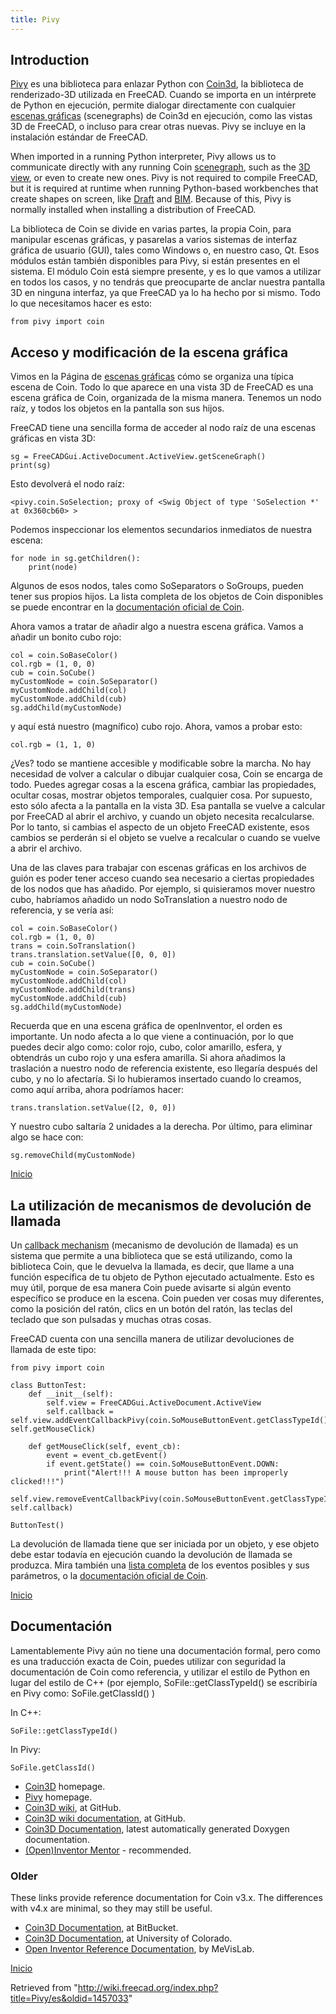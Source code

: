```yaml
---
title: Pivy
---
```

## Introduction

[Pivy](http://pivy.coin3d.org/) es una biblioteca para enlazar Python con [Coin3d](http://www.coin3d.org), la biblioteca de renderizado-3D utilizada en FreeCAD. Cuando se importa en un intérprete de Python en ejecución, permite dialogar directamente con cualquier [escenas gráficas](/Scenegraph/es "Scenegraph/es") (scenegraphs) de Coin3d en ejecución, como las vistas 3D de FreeCAD, o incluso para crear otras nuevas. Pivy se incluye en la instalación estándar de FreeCAD.

When imported in a running Python interpreter, Pivy allows us to communicate directly with any running Coin [scenegraph](/Scenegraph "Scenegraph"), such as the [3D view](/3D_view "3D view"), or even to create new ones. Pivy is not required to compile FreeCAD, but it is required at runtime when running Python-based workbenches that create shapes on screen, like [Draft](/Draft_Workbench "Draft Workbench") and [BIM](/BIM_Workbench "BIM Workbench"). Because of this, Pivy is normally installed when installing a distribution of FreeCAD.

La biblioteca de Coin se divide en varias partes, la propia Coin, para manipular escenas gráficas, y pasarelas a varios sistemas de interfaz gráfica de usuario (GUI), tales como Windows o, en nuestro caso, Qt. Esos módulos están también disponibles para Pivy, si están presentes en el sistema. El módulo Coin está siempre presente, y es lo que vamos a utilizar en todos los casos, y no tendrás que preocuparte de anclar nuestra pantalla 3D en ninguna interfaz, ya que FreeCAD ya lo ha hecho por si mismo. Todo lo que necesitamos hacer es esto:

```
from pivy import coin

```

## Acceso y modificación de la escena gráfica

Vimos en la Página de [escenas gráficas](/Scenegraph/es "Scenegraph/es") cómo se organiza una típica escena de Coin. Todo lo que aparece en una vista 3D de FreeCAD es una escena gráfica de Coin, organizada de la misma manera. Tenemos un nodo raíz, y todos los objetos en la pantalla son sus hijos.

FreeCAD tiene una sencilla forma de acceder al nodo raíz de una escenas gráficas en vista 3D:

```
sg = FreeCADGui.ActiveDocument.ActiveView.getSceneGraph()
print(sg)

```

Esto devolverá el nodo raíz:

```
<pivy.coin.SoSelection; proxy of <Swig Object of type 'SoSelection *' at 0x360cb60> >

```

Podemos inspeccionar los elementos secundarios inmediatos de nuestra escena:

```
for node in sg.getChildren():
    print(node)

```

Algunos de esos nodos, tales como SoSeparators o SoGroups, pueden tener sus propios hijos. La lista completa de los objetos de Coin disponibles se puede encontrar en la [documentación oficial de Coin](http://coin3d.bitbucket.org/Coin/classes.html).

Ahora vamos a tratar de añadir algo a nuestra escena gráfica. Vamos a añadir un bonito cubo rojo:

```
col = coin.SoBaseColor()
col.rgb = (1, 0, 0)
cub = coin.SoCube()
myCustomNode = coin.SoSeparator()
myCustomNode.addChild(col)
myCustomNode.addChild(cub)
sg.addChild(myCustomNode)

```

y aquí está nuestro (magnífico) cubo rojo. Ahora, vamos a probar esto:

```
col.rgb = (1, 1, 0)

```

¿Ves? todo se mantiene accesible y modificable sobre la marcha. No hay necesidad de volver a calcular o dibujar cualquier cosa, Coin se encarga de todo. Puedes agregar cosas a la escena gráfica, cambiar las propiedades, ocultar cosas, mostrar objetos temporales, cualquier cosa. Por supuesto, esto sólo afecta a la pantalla en la vista 3D. Esa pantalla se vuelve a calcular por FreeCAD al abrir el archivo, y cuando un objeto necesita recalcularse. Por lo tanto, si cambias el aspecto de un objeto FreeCAD existente, esos cambios se perderán si el objeto se vuelve a recalcular o cuando se vuelve a abrir el archivo.

Una de las claves para trabajar con escenas gráficas en los archivos de guión es poder tener acceso cuando sea necesario a ciertas propiedades de los nodos que has añadido. Por ejemplo, si quisieramos mover nuestro cubo, habríamos añadido un nodo SoTranslation a nuestro nodo de referencia, y se vería así:

```
col = coin.SoBaseColor()
col.rgb = (1, 0, 0)
trans = coin.SoTranslation()
trans.translation.setValue([0, 0, 0])
cub = coin.SoCube()
myCustomNode = coin.SoSeparator()
myCustomNode.addChild(col)
myCustomNode.addChild(trans)
myCustomNode.addChild(cub)
sg.addChild(myCustomNode)

```

Recuerda que en una escena gráfica de openInventor, el orden es importante. Un nodo afecta a lo que viene a continuación, por lo que puedes decir algo como: color rojo, cubo, color amarillo, esfera, y obtendrás un cubo rojo y una esfera amarilla. Si ahora añadimos la traslación a nuestro nodo de referencia existente, eso llegaría después del cubo, y no lo afectaría. Si lo hubieramos insertado cuando lo creamos, como aquí arriba, ahora podríamos hacer:

```
trans.translation.setValue([2, 0, 0])

```

Y nuestro cubo saltaría 2 unidades a la derecha.
Por último, para eliminar algo se hace con:

```
sg.removeChild(myCustomNode)

```

[Inicio](#top)

## La utilización de mecanismos de devolución de llamada

Un [callback mechanism](http://en.wikipedia.org/wiki/Callback_%28computer_science%29) (mecanismo de devolución de llamada) es un sistema que permite a una biblioteca que se está utilizando, como la biblioteca Coin, que le devuelva la llamada, es decir, que llame a una función específica de tu objeto de Python ejecutado actualmente. Esto es muy útil, porque de esa manera Coin puede avisarte si algún evento específico se produce en la escena. Coin pueden ver cosas muy diferentes, como la posición del ratón, clics en un botón del ratón, las teclas del teclado que son pulsadas y muchas otras cosas.

FreeCAD cuenta con una sencilla manera de utilizar devoluciones de llamada de este tipo:

```
from pivy import coin

class ButtonTest:
    def __init__(self):
        self.view = FreeCADGui.ActiveDocument.ActiveView
        self.callback = self.view.addEventCallbackPivy(coin.SoMouseButtonEvent.getClassTypeId(), self.getMouseClick) 

    def getMouseClick(self, event_cb):
        event = event_cb.getEvent()
        if event.getState() == coin.SoMouseButtonEvent.DOWN:
            print("Alert!!! A mouse button has been improperly clicked!!!")
            self.view.removeEventCallbackPivy(coin.SoMouseButtonEvent.getClassTypeId(), self.callback)

ButtonTest()

```

La devolución de llamada tiene que ser iniciada por un objeto, y ese objeto debe estar todavía en ejecución cuando la devolución de llamada se produzca.
Mira también una [lista completa](/Code_snippets/es#Observación_de_Eventos_del_ratón_en_el_visor_3D_a_través_de_Python "Code snippets/es") de los eventos posibles y sus parámetros, o la [documentación oficial de Coin](http://doc.coin3d.org/Coin/classes.html).

[Inicio](#top)

## Documentación

Lamentablemente Pivy aún no tiene una documentación formal, pero como es una traducción exacta de Coin, puedes utilizar con seguridad la documentación de Coin como referencia, y utilizar el estilo de Python en lugar del estilo de C++ (por ejemplo, SoFile::getClassTypeId() se escribiría en Pivy como: SoFile.getClassId() )

In C++:

```
SoFile::getClassTypeId()

```

In Pivy:

```
SoFile.getClassId()

```

* [Coin3D](https://github.com/coin3d) homepage.
* [Pivy](https://github.com/coin3d/pivy) homepage.
* [Coin3D wiki](https://github.com/coin3d/coin/wiki), at GitHub.
* [Coin3D wiki documentation](https://github.com/coin3d/coin/wiki/Documentation), at GitHub.
* [Coin3D Documentation](https://coin3d.github.io/Coin/html/), latest automatically generated Doxygen documentation.
* [(Open)Inventor Mentor](https://webdocs.cs.ualberta.ca/~graphics/books/mentor.pdf) - recommended.

### Older

These links provide reference documentation for Coin v3.x. The differences with v4.x are minimal, so they may still be useful.

* [Coin3D Documentation](https://coin3d.bitbucket.io/Coin/index.html), at BitBucket.
* [Coin3D Documentation](https://grey.colorado.edu/coin3d/index.html), at University of Colorado.
* [Open Inventor Reference Documentation](https://mevislabdownloads.mevis.de/docs/current/MeVis/ThirdParty/Documentation/Publish/OpenInventorReference/index.html), by MeVisLab.

[Inicio](#top)

Retrieved from "<http://wiki.freecad.org/index.php?title=Pivy/es&oldid=1457033>"